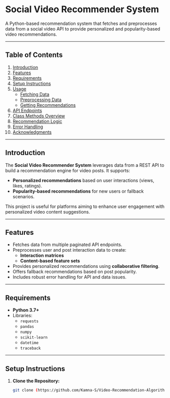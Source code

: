 # Social Video Recommender System

A Python-based recommendation system that fetches and preprocesses data from a social video API to provide personalized and popularity-based video recommendations.

---

## Table of Contents

1. [Introduction](#introduction)
2. [Features](#features)
3. [Requirements](#requirements)
4. [Setup Instructions](#setup-instructions)
5. [Usage](#usage)
    - [Fetching Data](#fetching-data)
    - [Preprocessing Data](#preprocessing-data)
    - [Getting Recommendations](#getting-recommendations)
6. [API Endpoints](#api-endpoints)
7. [Class Methods Overview](#class-methods-overview)
8. [Recommendation Logic](#recommendation-logic)
9. [Error Handling](#error-handling)
10. [Acknowledgments](#acknowledgments)

---

## Introduction

The **Social Video Recommender System** leverages data from a REST API to build a recommendation engine for video posts. It supports:
- **Personalized recommendations** based on user interactions (views, likes, ratings).
- **Popularity-based recommendations** for new users or fallback scenarios.

This project is useful for platforms aiming to enhance user engagement with personalized video content suggestions.

---

## Features

- Fetches data from multiple paginated API endpoints.
- Preprocesses user and post interaction data to create:
  - **Interaction matrices**
  - **Content-based feature sets**
- Provides personalized recommendations using **collaborative filtering**.
- Offers fallback recommendations based on post popularity.
- Includes robust error handling for API and data issues.

---

## Requirements

- **Python 3.7+**
- Libraries:
  - `requests`
  - `pandas`
  - `numpy`
  - `scikit-learn`
  - `datetime`
  - `traceback`

---

## Setup Instructions

1. **Clone the Repository:**
   ```bash
   git clone (https://github.com/Kamna-S/Video-Recommendation-Algorithm-Assignment.git)
